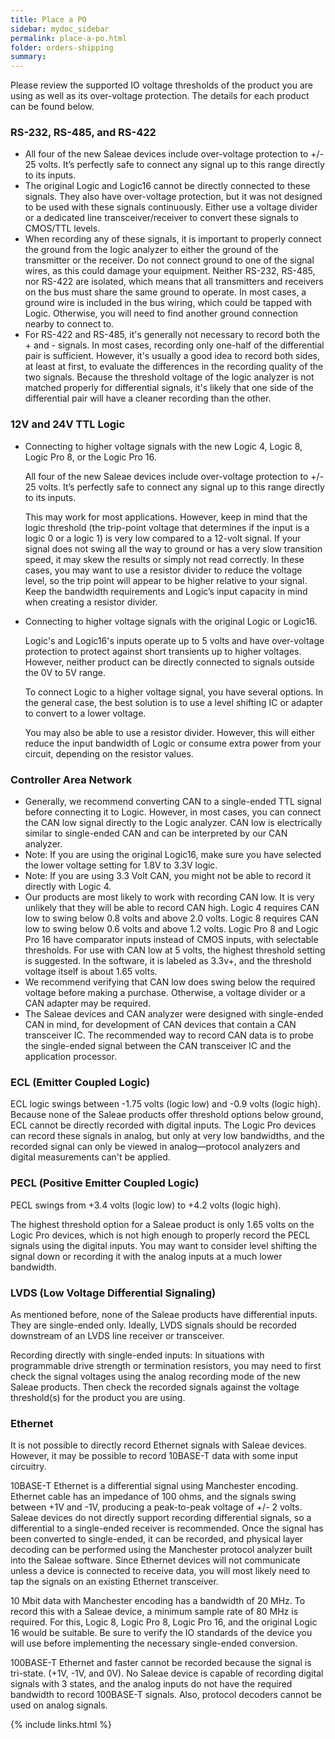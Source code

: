 ```yaml
---
title: Place a PO
sidebar: mydoc_sidebar
permalink: place-a-po.html
folder: orders-shipping
summary:
---
```


Please review the supported IO voltage thresholds of the product you are using as well as its over-voltage protection. The details for each product can be found below.

### RS-232, RS-485, and RS-422

* All four of the new Saleae devices include over-voltage protection to +/- 25 volts. It’s perfectly safe to connect any signal up to this range directly to its inputs.
* The original Logic and Logic16 cannot be directly connected to these signals. They also have over-voltage protection, but it was not designed to be used with these signals continuously. Either use a voltage divider or a dedicated line transceiver/receiver to convert these signals to CMOS/TTL levels.
* When recording any of these signals, it is important to properly connect the ground from the logic analyzer to either the ground of the transmitter or the receiver. Do not connect ground to one of the signal wires, as this could damage your equipment. Neither RS-232, RS-485, nor RS-422 are isolated, which means that all transmitters and receivers on the bus must share the same ground to operate. In most cases, a ground wire is included in the bus wiring, which could be tapped with Logic. Otherwise, you will need to find another ground connection nearby to connect to.
* For RS-422 and RS-485, it's generally not necessary to record both the + and - signals. In most cases, recording only one-half of the differential pair is sufficient. However, it's usually a good idea to record both sides, at least at first, to evaluate the differences in the recording quality of the two signals. Because the threshold voltage of the logic analyzer is not matched properly for differential signals, it's likely that one side of the differential pair will have a cleaner recording than the other.

### 12V and 24V TTL Logic

* Connecting to higher voltage signals with the new Logic 4, Logic 8, Logic Pro 8, or the Logic Pro 16.

  All four of the new Saleae devices include over-voltage protection to +/- 25 volts. It’s perfectly safe to connect any signal up to this range directly to its inputs.

  This may work for most applications. However, keep in mind that the logic threshold \(the trip-point voltage that determines if the input is a logic 0 or a logic 1\) is very low compared to a 12-volt signal. If your signal does not swing all the way to ground or has a very slow transition speed, it may skew the results or simply not read correctly. In these cases, you may want to use a resistor divider to reduce the voltage level, so the trip point will appear to be higher relative to your signal. Keep the bandwidth requirements and Logic’s input capacity in mind when creating a resistor divider.

* Connecting to higher voltage signals with the original Logic or Logic16.

  Logic's and Logic16's inputs operate up to 5 volts and have over-voltage protection to protect against short transients up to higher voltages. However, neither product can be directly connected to signals outside the 0V to 5V range.

  To connect Logic to a higher voltage signal, you have several options. In the general case, the best solution is to use a level shifting IC or adapter to convert to a lower voltage.

  You may also be able to use a resistor divider. However, this will either reduce the input bandwidth of Logic or consume extra power from your circuit, depending on the resistor values.

### **Controller Area Network**

* Generally, we recommend converting CAN to a single-ended TTL signal before connecting it to Logic. However, in most cases, you can connect the CAN low signal directly to the Logic analyzer. CAN low is electrically similar to single-ended CAN and can be interpreted by our CAN analyzer.
* Note: If you are using the original Logic16, make sure you have selected the lower voltage setting for 1.8V to 3.3V logic.
* Note: If you are using 3.3 Volt CAN, you might not be able to record it directly with Logic 4.
* Our products are most likely to work with recording CAN low. It is very unlikely that they will be able to record CAN high. Logic 4 requires CAN low to swing below 0.8 volts and above 2.0 volts. Logic 8 requires CAN low to swing below 0.6 volts and above 1.2 volts. Logic Pro 8 and Logic Pro 16 have comparator inputs instead of CMOS inputs, with selectable thresholds. For use with CAN low at 5 volts, the highest threshold setting is suggested. In the software, it is labeled as 3.3v+, and the threshold voltage itself is about 1.65 volts.
* We recommend verifying that CAN low does swing below the required voltage before making a purchase. Otherwise, a voltage divider or a CAN adapter may be required.
* The Saleae devices and CAN analyzer were designed with single-ended CAN in mind, for development of CAN devices that contain a CAN transceiver IC. The recommended way to record CAN data is to probe the single-ended signal between the CAN transceiver IC and the application processor.

### **ECL \(Emitter Coupled Logic\)**

ECL logic swings between -1.75 volts \(logic low\) and -0.9 volts \(logic high\). Because none of the Saleae products offer threshold options below ground, ECL cannot be directly recorded with digital inputs. The Logic Pro devices can record these signals in analog, but only at very low bandwidths, and the recorded signal can only be viewed in analog—protocol analyzers and digital measurements can't be applied.

### **PECL \(Positive Emitter Coupled Logic\)**

PECL swings from +3.4 volts \(logic low\) to +4.2 volts \(logic high\).

The highest threshold option for a Saleae product is only 1.65 volts on the Logic Pro devices, which is not high enough to properly record the PECL signals using the digital inputs. You may want to consider level shifting the signal down or recording it with the analog inputs at a much lower bandwidth.

### **LVDS \(Low Voltage Differential Signaling\)**

As mentioned before, none of the Saleae products have differential inputs. They are single-ended only. Ideally, LVDS signals should be recorded downstream of an LVDS line receiver or transceiver.

Recording directly with single-ended inputs: In situations with programmable drive strength or termination resistors, you may need to first check the signal voltages using the analog recording mode of the new Saleae products. Then check the recorded signals against the voltage threshold\(s\) for the product you are using.

### **Ethernet**

It is not possible to directly record Ethernet signals with Saleae devices. However, it may be possible to record 10BASE-T data with some input circuitry.

10BASE-T Ethernet is a differential signal using Manchester encoding. Ethernet cable has an impedance of 100 ohms, and the signals swing between +1V and -1V, producing a peak-to-peak voltage of +/- 2 volts. Saleae devices do not directly support recording differential signals, so a differential to a single-ended receiver is recommended. Once the signal has been converted to single-ended, it can be recorded, and physical layer decoding can be performed using the Manchester protocol analyzer built into the Saleae software. Since Ethernet devices will not communicate unless a device is connected to receive data, you will most likely need to tap the signals on an existing Ethernet transceiver.

10 Mbit data with Manchester encoding has a bandwidth of 20 MHz. To record this with a Saleae device, a minimum sample rate of 80 MHz is required. For this, Logic 8, Logic Pro 8, Logic Pro 16, and the original Logic 16 would be suitable. Be sure to verify the IO standards of the device you will use before implementing the necessary single-ended conversion.

100BASE-T Ethernet and faster cannot be recorded because the signal is tri-state. \(+1V, -1V, and 0V\). No Saleae device is capable of recording digital signals with 3 states, and the analog inputs do not have the required bandwidth to record 100BASE-T signals. Also, protocol decoders cannot be used on analog signals.


{% include links.html %}